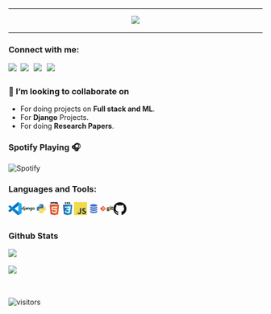 ##

<hr>

<p align="center">
  <img src="https://readme-typing-svg.herokuapp.com?color=5b5b5b&size=30&center=true&vCenter=true&width=550&height=70&lines=Hey+There+👋,+I'm+Aman+Jamshed;+A+Web+Developer+💻;+Loves+To+Build+Projects+🛠;+Learning+And+Improving+Everyday;+And+A+Machine+Learning+Enthusiast+🕵;">
</p>

<hr> 


### <b> Connect with me: </b>
<a href="https://www.linkedin.com/in/aman-jamshed-b63206192/">
  <img align="left" width="24px" src="https://cdn.jsdelivr.net/npm/simple-icons@v3/icons/linkedin.svg"  />
</a>
<a href="https://amanjamshed3.medium.com/">
  <img align="left" width="26px" src="https://cdn.jsdelivr.net/npm/simple-icons@v3/icons/medium.svg" />
</a>
<a href="mailto:amanjamshed3@gmail.com">
  <img align="left" width="26px" src="https://cdn.jsdelivr.net/npm/simple-icons@v3/icons/gmail.svg" />
</a>

<a href="https://instagram.com/aman_jamshed_">
  <img align="left" width="26px" src="https://cdn.jsdelivr.net/npm/simple-icons@v3/icons/instagram.svg" />
</a>

<br />

##

### 👯 I’m looking to collaborate on

* For doing projects on **Full stack and ML**.
* For **Django** Projects.
* For doing **Research Papers**.



### Spotify Playing 🎧

![Spotify](https://spotify-github-readme.vercel.app/api/spotify)




### Languages and Tools:

<img align="left" alt="Visual Studio Code" width="26px" src="https://raw.githubusercontent.com/github/explore/80688e429a7d4ef2fca1e82350fe8e3517d3494d/topics/visual-studio-code/visual-studio-code.png" />
<img align="left" alt="Django" width="26px" src="https://raw.githubusercontent.com/github/explore/80688e429a7d4ef2fca1e82350fe8e3517d3494d/topics/django/django.png" />
<img align="left" alt="Python" width="26px" src="https://raw.githubusercontent.com/github/explore/80688e429a7d4ef2fca1e82350fe8e3517d3494d/topics/python/python.png" />
<img align="left" alt="HTML5" width="26px" src="https://raw.githubusercontent.com/github/explore/80688e429a7d4ef2fca1e82350fe8e3517d3494d/topics/html/html.png" />
<img align="left" alt="CSS3" width="26px" src="https://raw.githubusercontent.com/github/explore/80688e429a7d4ef2fca1e82350fe8e3517d3494d/topics/css/css.png" />
<img align="left" alt="JavaScript" width="26px" src="https://raw.githubusercontent.com/github/explore/80688e429a7d4ef2fca1e82350fe8e3517d3494d/topics/javascript/javascript.png" />
<img align="left" alt="SQL" width="26px" src="https://raw.githubusercontent.com/github/explore/80688e429a7d4ef2fca1e82350fe8e3517d3494d/topics/sql/sql.png" />
<img align="left" alt="Git" width="26px" src="https://raw.githubusercontent.com/github/explore/80688e429a7d4ef2fca1e82350fe8e3517d3494d/topics/git/git.png" />
<img align="left" alt="GitHub" width="26px" src="https://raw.githubusercontent.com/github/explore/78df643247d429f6cc873026c0622819ad797942/topics/github/github.png" />



<br/>


<br>

### Github Stats

![](https://activity-graph.herokuapp.com/graph?username=Aman-Jamshed&theme=react-dark&hide_border=true&area=true)

![](https://github-readme-stats.vercel.app/api?username=Aman-Jamshed&show_icons=true&hide_border=true)

<br>

![visitors](https://visitor-badge.laobi.icu/badge?page_id=Aman-Jamshed.Aman-Jamshed)

[medium]: https://amanjamshed3.medium.com/
[instagram]: https://instagram.com/aman_jamshed_
[linkedin]: https://www.linkedin.com/in/aman-jamshed-b63206192/

